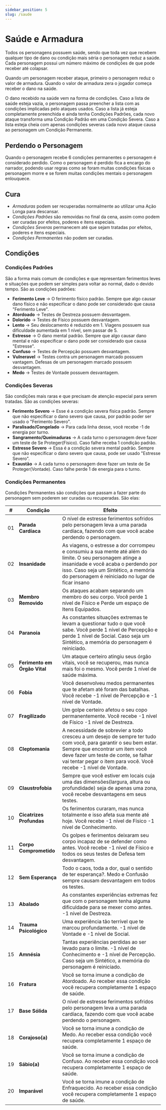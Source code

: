 ```yaml
---
sidebar_position: 5
slug: /saude
---
```


# Saúde e Armadura
Todos os personagens possuem saúde, sendo que toda vez que recebem qualquer tipo de dano ou condição mais séria o personagem reduz a saúde. Cada personagem possui um número máximo de condições de que pode receber até colapsar.

Quando um personagem receber ataque, primeiro o personagem reduz o valor de armadura. Quando o valor de armadura zera o jogador começa receber o dano na saúde.

O dano recebido na saúde vem na forma de condições. Caso a lista de saúde esteja vazia, o personagem passa preencher a lista com as condições implicadas pelo ataques usados. Caso a lista já esteja completamente preenchida  e ainda tenha Condições Padrões, cada novo ataque transforma uma Condição Padrão em uma Condição Severa. Caso a lista esteja cheia com apenas condições severas cada novo ataque causa ao personagem um Condição Permanente.

## Perdendo o Personagem
Quando o personagem recebe 6 condições permanentes o personagem é considerado perdido. Como o personagem é perdido fica a encargo do narrador, podendo usar regras como se foram muitas condições físicas o personagem morre e se forem muitas condições mentais o personagem enlouquece.

## Cura
- *Armaduras* podem ser recuperadas normalmente ao utilizar uma Ação Longa para descansar.
- *Condições Padrões* são removidas no final da cena, assim como podem ser curadas por efeitos, poderes e itens especiais.
- *Condições Severas* permanecem até que sejam tratadas por efeitos, poderes e itens especiais.
- *Condições Permanentes* não podem ser curadas.

## Condições

### Condições Padrões
São a forma mais comum de condições e que representam ferimentos leves e situações que podem ser simples para voltar ao normal, dado o devido tempo. São as condições padrões:

- **Ferimento Leve** → O ferimento físico padrão. Sempre que algo causar dano físico e não especificar o dano pode ser considerado que causa "Ferimento Leve".
- **Atordoado** → Testes de Destreza possuem desvantagem.
- **Dolorido** → Testes de Físico possuem desvantagem.
- **Lento** → Seu deslocamento é reduzido em 1. Viagens possuem sua dificuldade aumentada em 1 nível, sem passar de 5.
- **Estresse** → O dano mental padrão. Sempre que algo causar dano mental e não especificar o dano pode ser considerado que causa "Estresse".
- **Confuso** → Testes de Percepção possuem desvantagem.
- **Vulneravel** → Testes contra um personagem marcado possuem vantagem. Defesas de um personagem marcado possuem desvantagem.
- **Medo** → Testes de Vontade possuem desvantagem.

### Condições Severas
São condições mais raras e que precisam de atenção especial para serem tratadas. São as condições severas:

- **Ferimento Severo** → Esse é a condição severa física padrão. Sempre que não especificar o dano severo que causa, por padrão poder ser usado o "Ferimento Severo".
- **Paralisado/Congelado** → Para cada linha desse, você recebe -1 de energia por turno.
- **Sangramento/Queimaduras** → A cada turno o personagem deve fazer um teste de Se Proteger(Físico). Caso falhe receba 1 condição padrão.
- **Estresse Severo** → Essa é a condição severa mental padrão. Sempre que não especificar o dano severo que causa, pode ser usado "Estresse Severo".
- **Exaustão** → A cada turno o personagem deve fazer um teste de Se Proteger(Vontade). Caso falhe perde 1 de energia para o turno.

### Condições Permanentes
Condições Permanentes são condições que passam a fazer parte do personagem sem poderem ser curadas ou recuperadas. São elas:

| # | Condição | Efeito |
|---|----------|--------|
| 01 | **Parada Cardíaca** | O nível de estresse ferimentos sofridos pelo personagem leva a uma parada cardíaca, fazendo com que você acabe perdendo o personagem. |
| 02 | **Insanidade** | As viagens, o estresse a dor corrompeu e consumiu a sua mente até além do limite. O seu personagem atinge a insanidade e você acaba o perdendo por isso. Caso seja um Sintético, a memória do personagem é reiniciado no lugar de ficar insano |
| 03 | **Membro Removido** | Os ataques acabam separando um membro do seu corpo. Você perde 1 nível de Físico e Perde um espaço de Itens Equipados. |
| 04 | **Paranoia** | As constantes situações extremas te levam a questionar tudo o que você sabe. Você perde 1 nível de Percepção e perde 1 nível de Social. Caso seja um Sintético, a memória do personagem é reiniciado. |
| 05 | **Ferimento em Órgão Vital** | Um ataque certeiro atingiu seus órgão vitais, você se recuperou, mas nunca mais foi o mesmo. Você perde 1 nível de saúde máxima. |
| 06 | **Fobia** | Você desenvolveu medos permanentes que te afetam até foram das batalhas. Você recebe -1 nível de Percepção e -1 nível de Vontade. |
| 07 | **Fragilizado** | Um golpe certeiro afetou o seu copo permanentemente. Você recebe -1 nível de Físico -1 nível de Destreza. |
| 08 | **Cleptomania** | A necessidade de sobrevier a todo cresceu a um desejo de sempre ter tudo com você, para garantir o seu bem estar. Sempre que encontrar um item você deve fazer um teste de conte, se falhar vai tentar pegar o item para você. Você recebe -1 nível de Vontade. |
| 09 | **Claustrofobia** | Sempre que você estiver em locais cuja uma das dimensões(largura, altura ou profundidade) seja de apenas uma zona, você recebe desvantagens em seus testes. |
| 10 | **Cicatrizes Profundas** | Os ferimentos curaram, mas nunca totalmente e isso afeta sua mente até hoje. Você recebe -1 nível de Físico -1 nível de Conhecimento. |
| 11 | **Corpo Comprometido** | Os golpes e ferimentos deixaram seu corpo incapaz de se defender como antes. Você recebe -1 nível de Físico e todos os seus testes de Defesa tem desvantagem. |
| 12 | **Sem Esperança** | Todo o caos, toda a dor, qual o sentido de ter esperança?. Medo e Confusão sempre causam desvantagem em todos os testes. |
| 13 | **Abalado** | As constantes experiências extremas fez que com o personagem tenha alguma dificuldade para se mexer como antes. -1 nível de Destreza. |
| 14 | **Trauma Psicológico** | Uma experiência tão terrível que te marcou profundamente. -1 nível de Vontade e  -1 nível de Social. |
| 15 | **Amnésia** | Tantas experiências perdidas ao ser levado para o limite. -1 nível de Conhecimento e -1 nível de Percepção. Caso seja um Sintético, a memória do personagem é reiniciado. |
| 16 | **Fratura** | Você se torna imune a condição de Atordoado. Ao receber essa condição você recupera completamente 1 espaço de saúde. |
| 17 | **Base Sólida** | O nível de estresse ferimentos sofridos pelo personagem leva a uma parada cardíaca, fazendo com que você acabe perdendo o personagem. |
| 18 | **Corajoso(a)** | Você se torna imune a condição de Medo. Ao receber essa condição você recupera completamente 1 espaço de saúde. |
| 19 | **Sábio(a)** | Você se torna imune a condição de Confuso. Ao receber essa condição você recupera completamente 1 espaço de saúde. |
| 20 | **Imparável** | Você se torna imune a condição de Enfraquecido. Ao receber essa condição você recupera completamente 1 espaço de saúde. |